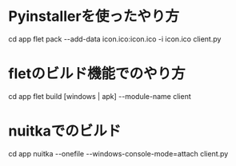 # Pyinstallerを使ったやり方
cd app
flet pack --add-data icon.ico:icon.ico -i icon.ico client.py

# fletのビルド機能でのやり方
cd app
flet build [windows | apk] --module-name client

# nuitkaでのビルド
cd app
nuitka --onefile --windows-console-mode=attach client.py